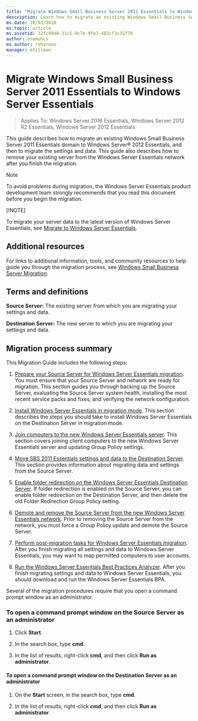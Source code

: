 ```yaml
---
title: "Migrate Windows Small Business Server 2011 Essentials to Windows Server Essentials"
description: Learn how to migrate an existing Windows Small Business Server 2011 Essentials domain to Windows Server 2012 Essentials, and then migrate the settings and data.
ms.date: 10/03/2016
ms.topic: article
ms.assetid: 32fc90d8-31c5-4c7e-9fe3-483cf3c35f78
author: nnamuhcs
ms.author: roharwoo
manager: mtillman
---
```


# Migrate Windows Small Business Server 2011 Essentials to Windows Server Essentials

>Applies To: Windows Server 2016 Essentials, Windows Server 2012 R2 Essentials, Windows Server 2012 Essentials

This guide describes how to migrate an existing Windows Small Business Server 2011 Essentials domain to  Windows Server&reg; 2012 Essentials, and then to migrate the settings and data. This guide also describes how to remove your existing server from the  Windows Server Essentials network after you finish the migration.

> [!NOTE]
>  To avoid problems during migration, the  Windows Server Essentials product development team strongly recommends that you read this document before you begin the migration.
>
> [!NOTE]
>
>  To migrate your server data to the latest version of Windows Server Essentials, see [Migrate to Windows Server Essentials](Migrate-from-Previous-Versions-to-Windows-Server-Essentials-or-Windows-Server-Essentials-Experience.md).


## Additional resources
 For links to additional information, tools, and community resources to help guide you through the migration process, see [Windows Small Business Server Migration](/previous-versions/windows/it-pro/windows-server-essentials-sbs/cc514417(v=msdn.10)).

## Terms and definitions
 **Source Server:** The existing server from which you are migrating your settings and data.

 **Destination Server:** The new server to which you are migrating your settings and data.

## Migration process summary
 This Migration Guide includes the following steps:


1.  [Prepare your Source Server for Windows Server Essentials migration](Prepare-your-Source-Server-for-Windows-Server-Essentials-migration.md).  You must ensure that your Source Server and network are ready for migration. This section guides you through backing up the Source Server, evaluating the Source Server system health, installing the most recent service packs and fixes, and verifying the network configuration.

2.  [Install Windows Server Essentials in migration mode](Install-Windows-Server-Essentials-in-migration-mode.md).  This section describes the steps you should take to install  Windows Server Essentials on the Destination Server in migration mode.

3.  [Join computers to the new Windows Server Essentials server](Join-computers-to-the-new-Windows-Server-Essentials-server.md).  This section covers joining client computers to the new  Windows Server Essentials server and updating Group Policy settings.

4.  [Move SBS 2011 Essentials settings and data to the Destination Server](Move-Windows-SBS-2011-Essentials-to-the-Destination-Server-for-migration.md).  This section provides information about migrating data and settings from the Source Server.

5.  [Enable folder redirection on the Windows Server Essentials Destination Server](Enable-folder-redirection-on-the-Windows-Server-Essentials-Destination-Server.md).  If folder redirection is enabled on the Source Server, you can enable folder redirection on the Destination Server, and then delete the old Folder Redirection Group Policy setting.

6.  [Demote and remove the Source Server from the new Windows Server Essentials network](Demote-and-remove-the-Source-Server-from-the-new-Windows-Server-Essentials-network.md).  Prior to removing the Source Server from the network, you must force a Group Policy update and demote the Source Server.

7.  [Perform post-migration tasks for Windows Server Essentials migration](Perform-post-migration-tasks-for-Windows-Server-Essentials-migration.md).  After you finish migrating all settings and data to  Windows Server Essentials, you may want to map permitted computers to user accounts.

8.  [Run the Windows Server Essentials Best Practices Analyzer](Run-the-Windows-Server-Essentials-Best-Practices-Analyzer.md).  After you finish migrating settings and data to  Windows Server Essentials, you should download and run the  Windows Server Essentials BPA.

 Several of the migration procedures require that you open a command prompt window as an administrator.

###  <a name="BKMK_OpenACommandPromptAsAdmin"></a> To open a command prompt window on the Source Server as an administrator

1.  Click **Start**.

2.  In the search box, type **cmd**.

3.  In the list of results, right-click **cmd**, and then click **Run as administrator**.

#### To open a command prompt window on the Destination Server as an administrator

1.  On the **Start** screen, in the search box, type **cmd**.

2.  In the list of results, right-click **cmd**, and then click **Run as administrator**.
